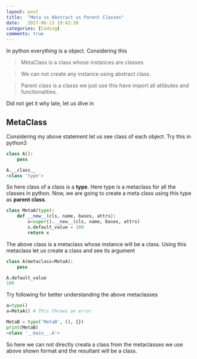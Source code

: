 ```yaml
---
layout: post
title:  "Meta vs Abstract vs Parent Classes"
date:   2017-06-13 19:42:39
categories: [Coding]
comments: true
---
```


In python everything is a object. Considering this

> MetaClass is a class whose instances are classes.

> We can not create any instance using abstract class.

> Parent class is a classs we just use this have import all attibutes and functionalities.

Did not get it why late, let us dive in

<!--more-->

## MetaClass

Considering my above statement let us see class of each object. Try this in python3

``` python
class A():
    pass

A.__class__
<class 'type'>
```

So here class of a class is a **type**. Here type is a metaclass for all the classes in python. Now, we are going to create a meta class using this type as **parent class**.

``` python
class MetaA(type):
    def __new__(cls, name, bases, attrs):
        x=super().__new__(cls, name, bases, attrs)
        x.default_value = 100
        return x
```

The above class is a metaclass whose instance will be a class. Using this metaclass let us create a class and see its argument

``` python
class A(metaclass=MetaA):
    pass

A.default_value
100
```
Try following for better understanding the above metaclasses

``` python
a=type()
a=MetaA() # This throws an error

MetaB = type('MetaB', (), {})
print(MetaB)
<class '__main__.A'>
```
So here we can not directly creata a class from the metaclasses we use above shown format and the resultant will be a class.